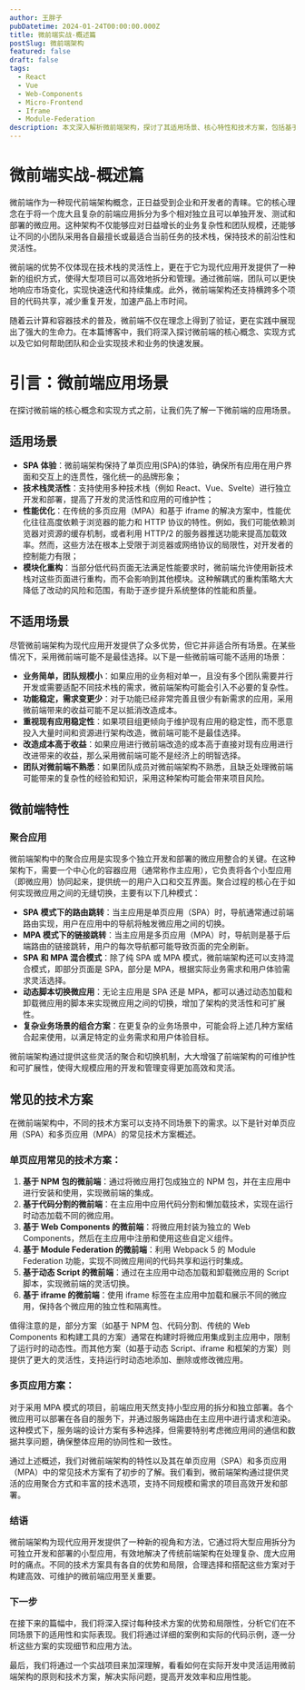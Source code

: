 ```yaml
---
author: 王胖子
pubDatetime: 2024-01-24T00:00:00.000Z
title: 微前端实战-概述篇
postSlug: 微前端架构
featured: false
draft: false
tags:
  - React
  - Vue
  - Web-Components
  - Micro-Frontend
  - Iframe
  - Module-Federation
description: 本文深入解析微前端架构，探讨了其适用场景、核心特性和技术方案，包括基于 NPM、代码分割、Web Components 等方法，并讨论了在单页和多页应用中的应用策略。
---
```


# 微前端实战-概述篇

微前端作为一种现代前端架构概念，正日益受到企业和开发者的青睐。它的核心理念在于将一个庞大且复杂的前端应用拆分为多个相对独立且可以单独开发、测试和部署的微应用。这种架构不仅能够应对日益增长的业务复杂性和团队规模，还能够让不同的小团队采用各自最擅长或最适合当前任务的技术栈，保持技术的前沿性和灵活性。

微前端的优势不仅体现在技术栈的灵活性上，更在于它为现代应用开发提供了一种新的组织方式，使得大型项目可以高效地拆分和管理。通过微前端，团队可以更快地响应市场变化，实现快速迭代和持续集成。此外，微前端架构还支持横跨多个项目的代码共享，减少重复开发，加速产品上市时间。

随着云计算和容器技术的普及，微前端不仅在理念上得到了验证，更在实践中展现出了强大的生命力。在本篇博客中，我们将深入探讨微前端的核心概念、实现方式以及它如何帮助团队和企业实现技术和业务的快速发展。

# 引言：微前端应用场景

在探讨微前端的核心概念和实现方式之前，让我们先了解一下微前端的应用场景。

## 适用场景

- **SPA 体验**：微前端架构保持了单页应用(SPA)的体验，确保所有应用在用户界面和交互上的连贯性，强化统一的品牌形象；
- **技术栈灵活性**：支持使用多种技术栈（例如 React、Vue、Svelte）进行独立开发和部署，提高了开发的灵活性和应用的可维护性；
- **性能优化**：在传统的多页应用（MPA）和基于 iframe 的解决方案中，性能优化往往高度依赖于浏览器的能力和 HTTP 协议的特性。例如，我们可能依赖浏览器对资源的缓存机制，或者利用 HTTP/2 的服务器推送功能来提高加载效率。然而，这些方法在根本上受限于浏览器或网络协议的局限性，对开发者的控制能力有限；
- **模块化重构**：当部分低代码页面无法满足性能要求时，微前端允许使用新技术栈对这些页面进行重构，而不会影响到其他模块。这种解耦式的重构策略大大降低了改动的风险和范围，有助于逐步提升系统整体的性能和质量。

## 不适用场景

尽管微前端架构为现代应用开发提供了众多优势，但它并非适合所有场景。在某些情况下，采用微前端可能不是最佳选择。以下是一些微前端可能不适用的场景：

- **业务简单，团队规模小**：如果应用的业务相对单一，且没有多个团队需要并行开发或需要适配不同技术栈的需求，微前端架构可能会引入不必要的复杂性。
- **功能稳定，需求变更少**：对于功能已经非常完善且很少有新需求的应用，采用微前端带来的收益可能不足以抵消改造成本。
- **重视现有应用稳定性**：如果项目组更倾向于维护现有应用的稳定性，而不愿意投入大量时间和资源进行架构改造，微前端可能不是最佳选择。
- **改造成本高于收益**：如果应用进行微前端改造的成本高于直接对现有应用进行改进带来的收益，那么采用微前端可能不是经济上的明智选择。
- **团队对微前端不熟悉**：如果团队成员对微前端架构不熟悉，且缺乏处理微前端可能带来的复杂性的经验和知识，采用这种架构可能会带来项目风险。

## 微前端特性

### 聚合应用

微前端架构中的聚合应用是实现多个独立开发和部署的微应用整合的关键。在这种架构下，需要一个中心化的容器应用（通常称作主应用），它负责将各个小型应用（即微应用）协同起来，提供统一的用户入口和交互界面。聚合过程的核心在于如何实现微应用之间的无缝切换，主要有以下几种模式：

- **SPA 模式下的路由跳转**：当主应用是单页应用（SPA）时，导航通常通过前端路由实现，用户在应用中的导航将触发微应用之间的切换。
- **MPA 模式下的链接跳转**：当主应用是多页应用（MPA）时，导航则是基于后端路由的链接跳转，用户的每次导航都可能导致页面的完全刷新。
- **SPA 和 MPA 混合模式**：除了纯 SPA 或 MPA 模式，微前端架构还可以支持混合模式，即部分页面是 SPA，部分是 MPA，根据实际业务需求和用户体验需求灵活选择。
- **动态脚本切换微应用**：无论主应用是 SPA 还是 MPA，都可以通过动态加载和卸载微应用的脚本来实现微应用之间的切换，增加了架构的灵活性和可扩展性。
- **复杂业务场景的组合方案**：在更复杂的业务场景中，可能会将上述几种方案结合起来使用，以满足特定的业务需求和用户体验目标。

微前端架构通过提供这些灵活的聚合和切换机制，大大增强了前端架构的可维护性和可扩展性，使得大规模应用的开发和管理变得更加高效和灵活。

## 常见的技术方案

在微前端架构中，不同的技术方案可以支持不同场景下的需求。以下是针对单页应用（SPA）和多页应用（MPA）的常见技术方案概述。

### 单页应用常见的技术方案：

1. **基于 NPM 包的微前端**：通过将微应用打包成独立的 NPM 包，并在主应用中进行安装和使用，实现微前端的集成。
2. **基于代码分割的微前端**：在主应用中应用代码分割和懒加载技术，实现在运行时动态加载不同的微应用。
3. **基于 Web Components 的微前端**：将微应用封装为独立的 Web Components，然后在主应用中注册和使用这些自定义组件。
4. **基于 Module Federation 的微前端**：利用 Webpack 5 的 Module Federation 功能，实现不同微应用间的代码共享和运行时集成。
5. **基于动态 Script 的微前端**：通过在主应用中动态加载和卸载微应用的 Script 脚本，实现微前端的灵活切换。
6. **基于 iframe 的微前端**：使用 iframe 标签在主应用中加载和展示不同的微应用，保持各个微应用的独立性和隔离性。

值得注意的是，部分方案（如基于 NPM 包、代码分割、传统的 Web Components 和构建工具的方案）通常在构建时将微应用集成到主应用中，限制了运行时的动态性。而其他方案（如基于动态 Script、iframe 和框架的方案）则提供了更大的灵活性，支持运行时动态地添加、删除或修改微应用。

### 多页应用方案：

对于采用 MPA 模式的项目，前端应用天然支持小型应用的拆分和独立部署。各个微应用可以部署在各自的服务下，并通过服务端路由在主应用中进行请求和渲染。这种模式下，服务端的设计方案有多种选择，但需要特别考虑微应用间的通信和数据共享问题，确保整体应用的协同性和一致性。

通过上述概述，我们对微前端架构的特性以及其在单页应用（SPA）和多页应用（MPA）中的常见技术方案有了初步的了解。我们看到，微前端架构通过提供灵活的应用聚合方式和丰富的技术选项，支持不同规模和需求的项目高效开发和部署。

### 结语

微前端架构为现代应用开发提供了一种新的视角和方法，它通过将大型应用拆分为可独立开发和部署的小型应用，有效地解决了传统前端架构在处理复杂、庞大应用时的痛点。不同的技术方案具有各自的优势和局限，合理选择和搭配这些方案对于构建高效、可维护的微前端应用至关重要。

### 下一步

在接下来的篇幅中，我们将深入探讨每种技术方案的优势和局限性，分析它们在不同场景下的适用性和实际表现。我们将通过详细的案例和实际的代码示例，逐一分析这些方案的实现细节和应用方法。

最后，我们将通过一个实战项目来加深理解，看看如何在实际开发中灵活运用微前端架构的原则和技术方案，解决实际问题，提高开发效率和应用性能。
